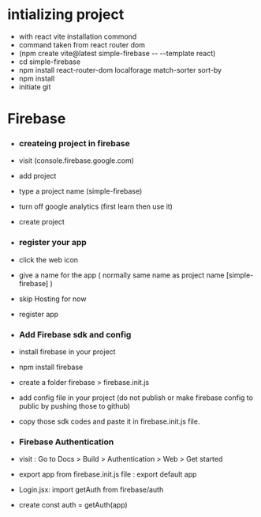 
# intializing project 
- with react vite installation commond
- command taken from react router dom
- (npm create vite@latest simple-firebase -- --template react)
- cd simple-firebase
- npm install react-router-dom localforage match-sorter sort-by
- npm install
- initiate git 
# Firebase


- ### createing project in firebase

- visit (console.firebase.google.com)
- add project
- type a project name (simple-firebase)
- turn off google analytics (first learn then use it)
- create project

- ### register your app 

- click the web icon
- give a name for the app (
    normally same name as project name [simple-firebase] )
- skip Hosting for now
- register app 

- ### Add Firebase sdk and config 
 - install firebase in your project 
 - npm install firebase
 - create a folder firebase > firebase.init.js
 - add config file in your project (do not publish or make firebase config to public by pushing those to github)
 - copy those sdk codes and paste it in firebase.init.js file.
 
 - ### Firebase Authentication 
 - visit : Go to Docs > Build > Authentication > Web > Get started
 - export app from firebase.init.js file : export default app
 - Login.jsx: import getAuth from firebase/auth
 - create const auth = getAuth(app)
